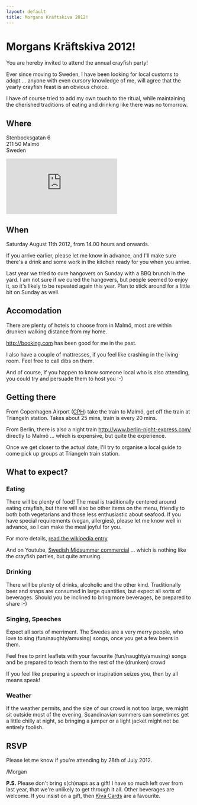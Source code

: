 ```yaml
---
layout: default
title: Morgans Kräftskiva 2012!
---
```


Morgans Kräftskiva 2012!
=========================


You are hereby invited to attend the annual crayfish party!

Ever since moving to Sweden, I have been looking for local customs to adopt ... anyone with even cursory knowledge of me, will agree that the yearly crayfish feast is an obvious choice.

I have of course tried to add my own touch to the ritual, while maintaining the cherished traditions of eating and drinking like there was no tomorrow.

Where
-------------------------

Stenbocksgatan 6<br/>
211 50 Malmö<br/>
Sweden

![Map showing Morgan's home](http://staticmap.openstreetmap.de/staticmap.php?center=55.602447180894,13.008050916055&zoom=15&size=600x400&markers=55.601186460103,13.012943265298,lightblue1)

When
-------------------------

Saturday August 11th 2012, from 14.00 hours and onwards.

If you arrive earlier, please let me know in advance, and I'll make sure there's a drink and some work in the kitchen ready for you when you arrive.

Last year we tried to cure hangovers on Sunday with a BBQ brunch in the yard. I am not sure if we cured the hangovers, but people seemed to enjoy it, so it's likely to be repeated again this year. Plan to stick around for a little bit on Sunday as well.

Accomodation
-------------------------

There are plenty of hotels to choose from in Malmö, most are within drunken walking distance from my home.

<http://booking.com> has been good for me in the past.

I also have a couple of mattresses, if you feel like crashing in the living room. Feel free to call dibs on them.

And of course, if you happen to know someone local who is also attending, you could try and persuade them to host you :-)

Getting there
-------------------------

From Copenhagen Airport ([CPH](http://cph.dk)) take the train to Malmö, get off the train at Triangeln station. Takes about 25 mins, train is every 20 mins.

From Berlin, there is also a night train <http://www.berlin-night-express.com/> directly to Malmö ... which is expensive, but quite the experience.

Once we get closer to the actual date, I'll try to organise a local guide to come pick up groups at Triangeln train station.

What to expect?
-------------------------

### Eating

There will be plenty of food! The meal is traditionally centered around eating crayfish, but there will also be other items on the menu, friendly to both both vegetarians and those less enthusiastic about seafood. If you have special requirements (vegan, allergies), please let me know well in advance, so I can make the meal joyful for you.

For more details, [read the wikipedia entry](http://en.wikipedia.org/wiki/Crayfish_party)

And on Youtube, [Swedish Midsummer commercial](http://www.youtube.com/watch?v=8I5BGsK5ZAU&feature=fvwrel) ... which is nothing like the crayfish parties, but quite amusing.

### Drinking

There will be plenty of drinks, alcoholic and the other kind. Traditionally beer and snaps are consumed in large quantities, but expect all sorts of beverages. Should you be inclined to bring more beverages, be prepared to share :-)

### Singing, Speeches

Expect all sorts of merriment. The Swedes are a very merry people, who love to sing (fun/naughty/amusing) songs, once you get a few beers in them.

Feel free to print leaflets with your favourite (fun/naughty/amusing) songs and be prepared to teach them to the rest of the (drunken) crowd

If you feel like preparing a speech or inspiration seizes you, then by all means speak!

### Weather

If the weather permits, and the size of our crowd is not too large, we might sit outside most of the evening. Scandinavian summers can sometimes get a little chilly at night, so bringing a jumper or a light jacket might not be entirely foolish.

RSVP
-------------------------

Please let me know if you're attending by 28th of July 2012.

/Morgan

**P.S.** Please don't bring s(ch)naps as a gift! I have so much left over from last year, that we're unlikely to get through it all. Other beverages are welcome. If you insist on a gift, then [Kiva Cards](http://www.kiva.org/gifts/kiva-cards) are a favourite.

